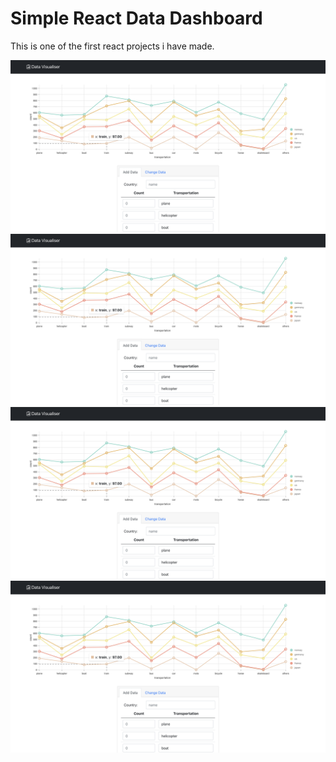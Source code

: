 # Simple React Data Dashboard
This is one of the first react projects i have made.

![Alt text](images/firstlook1.png)
![Alt text](images/firstlook1.png)
![Alt text](images/firstlook1.png)
![Alt text](images/firstlook1.png)